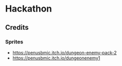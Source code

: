 # Hackathon
## Credits
### Sprites
* https://penusbmic.itch.io/dungeon-enemy-pack-2
* https://penusbmic.itch.io/dungeonenemy1
